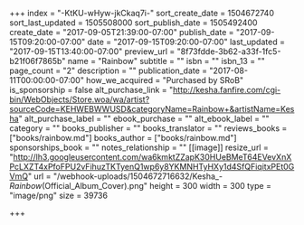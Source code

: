 +++
index = "-KtKU-wHyw-jkCkaq7i-"
sort_create_date = 1504672740
sort_last_updated = 1505508000
sort_publish_date = 1505492400
create_date = "2017-09-05T21:39:00-07:00"
publish_date = "2017-09-15T09:20:00-07:00"
date = "2017-09-15T09:20:00-07:00"
last_updated = "2017-09-15T13:40:00-07:00"
preview_url = "8f73fdde-3b62-a33f-1fc5-b21f06f7865b"
name = "Rainbow"
subtitle = ""
isbn = ""
isbn_13 = ""
page_count = "2"
description = ""
publication_date = "2017-08-11T00:00:00-07:00"
how_we_acquired = "Purchased by SRoB"
is_sponsorship = false
alt_purchase_link = "http://kesha.fanfire.com/cgi-bin/WebObjects/Store.woa/wa/artist?sourceCode=KEHWEBWWUSD&categoryName=Rainbow+&artistName=Kesha"
alt_purchase_label = ""
ebook_purchase = ""
alt_ebook_label = ""
category = ""
books_publisher = ""
books_translator = ""
reviews_books = ["books/rainbow.md"]
books_author = ["books/rainbow.md"]
sponsorships_book = ""
notes_relationship = ""
[[image]]
resize_url = "http://lh3.googleusercontent.com/wa6kmktZZapK30HUeBMeT64EVevXnXPcLXZT4xPfoFPU2vFihuzTKTyenQ1wp6y8YKMNHTyHXy1d4SfQFiqitxPEt0GVmQ"
url = "/webhook-uploads/1504672716632/Kesha_-_Rainbow_(Official_Album_Cover).png"
height = 300
width = 300
type = "image/png"
size = 39736

+++

